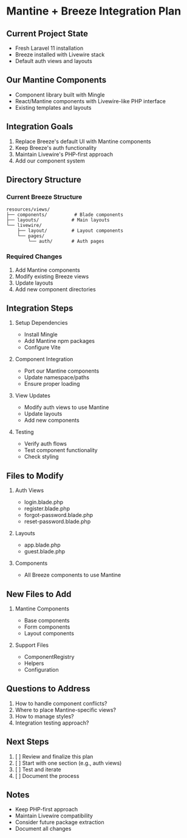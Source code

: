 # Mantine + Breeze Integration Plan

## Current Project State
- Fresh Laravel 11 installation
- Breeze installed with Livewire stack
- Default auth views and layouts

## Our Mantine Components
- Component library built with Mingle
- React/Mantine components with Livewire-like PHP interface
- Existing templates and layouts

## Integration Goals
1. Replace Breeze's default UI with Mantine components
2. Keep Breeze's auth functionality
3. Maintain Livewire's PHP-first approach
4. Add our component system

## Directory Structure
### Current Breeze Structure
```
resources/views/
├── components/          # Blade components
├── layouts/            # Main layouts
└── livewire/
    ├── layout/         # Layout components
    └── pages/
        └── auth/       # Auth pages
```

### Required Changes
1. Add Mantine components
2. Modify existing Breeze views
3. Update layouts
4. Add new component directories

## Integration Steps
1. Setup Dependencies
   - Install Mingle
   - Add Mantine npm packages
   - Configure Vite

2. Component Integration
   - Port our Mantine components
   - Update namespace/paths
   - Ensure proper loading

3. View Updates
   - Modify auth views to use Mantine
   - Update layouts
   - Add new components

4. Testing
   - Verify auth flows
   - Test component functionality
   - Check styling

## Files to Modify
1. Auth Views
   - login.blade.php
   - register.blade.php
   - forgot-password.blade.php
   - reset-password.blade.php

2. Layouts
   - app.blade.php
   - guest.blade.php

3. Components
   - All Breeze components to use Mantine

## New Files to Add
1. Mantine Components
   - Base components
   - Form components
   - Layout components

2. Support Files
   - ComponentRegistry
   - Helpers
   - Configuration

## Questions to Address
1. How to handle component conflicts?
2. Where to place Mantine-specific views?
3. How to manage styles?
4. Integration testing approach?

## Next Steps
1. [ ] Review and finalize this plan
2. [ ] Start with one section (e.g., auth views)
3. [ ] Test and iterate
4. [ ] Document the process

## Notes
- Keep PHP-first approach
- Maintain Livewire compatibility
- Consider future package extraction
- Document all changes
